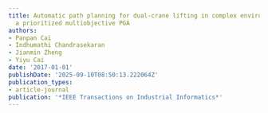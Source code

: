 ```yaml
---
title: Automatic path planning for dual-crane lifting in complex environments using
  a prioritized multiobjective PGA
authors:
- Panpan Cai
- Indhumathi Chandrasekaran
- Jianmin Zheng
- Yiyu Cai
date: '2017-01-01'
publishDate: '2025-09-10T08:50:13.222064Z'
publication_types:
- article-journal
publication: '*IEEE Transactions on Industrial Informatics*'
---
```


